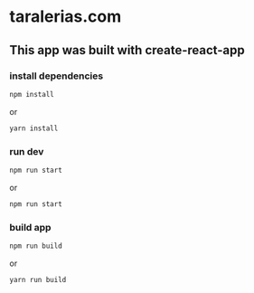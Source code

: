 # taralerias.com
## This app was built with create-react-app

### install dependencies
```bash
npm install
```
or
```bash
yarn install
```
### run dev
```bash
npm run start
```
or
```bash
npm run start
```

### build app
```bash
npm run build
```
or
```bash
yarn run build
```
